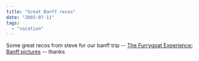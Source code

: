 ```yaml
---
title: "Great Banff recos"
date: "2003-07-11"
tags: 
  - "vacation"
---
```


Some great recos from steve for our banff trip -- [The Furrygoat Experience: Banff pictures](http://www.furrygoat.com/archives/000489.html "The Furrygoat Experience: Banff pictures") -- thanks
